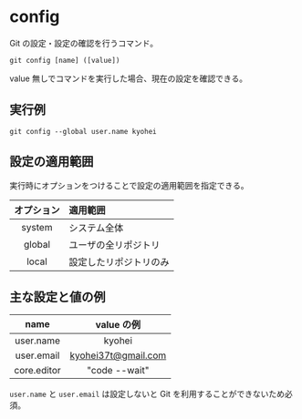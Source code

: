 # config

Git の設定・設定の確認を行うコマンド。

```
git config [name] ([value])
```

value 無しでコマンドを実行した場合、現在の設定を確認できる。

## 実行例

```
git config --global user.name kyohei
```

## 設定の適用範囲

実行時にオプションをつけることで設定の適用範囲を指定できる。

|オプション|適用範囲|
|:-:|:--|
|system|システム全体|
|global|ユーザの全リポジトリ|
|local|設定したリポジトリのみ|

## 主な設定と値の例

|name|value の例|
|:-:|:-:|
|user.name|kyohei|
|user.email|kyohei37t@gmail.com|
|core.editor|"code --wait"|

`user.name` と `user.email` は設定しないと Git を利用することができないため必須。

